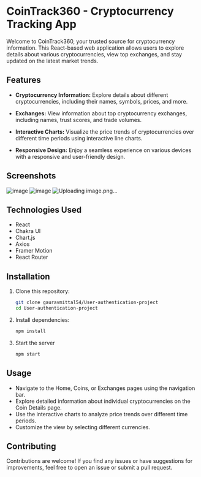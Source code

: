 # CoinTrack360 - Cryptocurrency Tracking App

Welcome to CoinTrack360, your trusted source for cryptocurrency information. This React-based web application allows users to explore details about various cryptocurrencies, view top exchanges, and stay updated on the latest market trends.



## Features

- **Cryptocurrency Information:** Explore details about different cryptocurrencies, including their names, symbols, prices, and more.

- **Exchanges:** View information about top cryptocurrency exchanges, including names, trust scores, and trade volumes.

- **Interactive Charts:** Visualize the price trends of cryptocurrencies over different time periods using interactive line charts.

- **Responsive Design:** Enjoy a seamless experience on various devices with a responsive and user-friendly design.

## Screenshots

![image](https://github.com/gauravmittal54/React-Crypto-App-CoinTrack360-/assets/61792468/78831644-a984-4809-9406-4b1c5d735d63)
![image](https://github.com/gauravmittal54/React-Crypto-App-CoinTrack360-/assets/61792468/8e6ec511-efbb-4af4-96ca-73dfd894726f)
![Uploading image.png…]()




## Technologies Used

- React
- Chakra UI
- Chart.js
- Axios
- Framer Motion
- React Router

## Installation

1. Clone this repository:
   ```bash
   git clone gauravmittal54/User-authentication-project
   cd User-authentication-project

2. Install dependencies:
   ```bash
   npm install
   
4. Start the server
   ```bash
   npm start


## Usage
- Navigate to the Home, Coins, or Exchanges pages using the navigation bar.
- Explore detailed information about individual cryptocurrencies on the Coin Details page.
- Use the interactive charts to analyze price trends over different time periods.
- Customize the view by selecting different currencies.

## Contributing

Contributions are welcome! If you find any issues or have suggestions for improvements, feel free to open an issue or submit a pull request.



